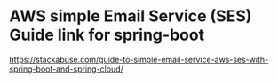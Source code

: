 # AWS simple Email Service (SES) Guide link for spring-boot
https://stackabuse.com/guide-to-simple-email-service-aws-ses-with-spring-boot-and-spring-cloud/

